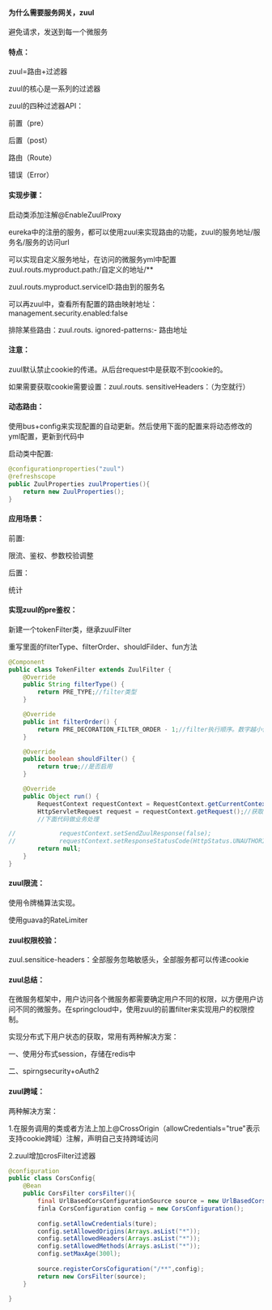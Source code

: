#### 为什么需要服务网关，zuul

避免请求，发送到每一个微服务

#### 特点：

zuul=路由+过滤器

zuul的核心是一系列的过滤器

zuul的四种过滤器API：

前置（pre）

后置（post）

路由（Route）

错误（Error）

#### 实现步骤：

启动类添加注解@EnableZuulProxy

eureka中的注册的服务，都可以使用zuul来实现路由的功能，zuul的服务地址/服务名/服务的访问url

可以实现自定义服务地址，在访问的微服务yml中配置zuul.routs.myproduct.path:/自定义的地址/**

zuul.routs.myproduct.serviceID:路由到的服务名

可以再zuul中，查看所有配置的路由映射地址：management.security.enabled:false

排除某些路由：zuul.routs. ignored-patterns:- 路由地址

#### 注意：

zuul默认禁止cookie的传递。从后台request中是获取不到cookie的。

如果需要获取cookie需要设置：zuul.routs. sensitiveHeaders：（为空就行）

#### 动态路由：

使用bus+config来实现配置的自动更新。然后使用下面的配置来将动态修改的yml配置，更新到代码中

启动类中配置:

````java
@configurationproperties("zuul")
@refreshscope
public ZuulProperties zuulProperties(){
    return new ZuulProperties();
}
````

#### 应用场景：

前置:

限流、鉴权、参数校验调整

后置：

统计

#### 实现zuul的pre鉴权：

新建一个tokenFilter类，继承zuulFilter

重写里面的filterType、filterOrder、shouldFilder、fun方法

```java
@Component
public class TokenFilter extends ZuulFilter {
    @Override
    public String filterType() {
        return PRE_TYPE;//filter类型
    }

    @Override
    public int filterOrder() {
        return PRE_DECORATION_FILTER_ORDER - 1;//filter执行顺序。数字越小代表执行越靠前
    }

    @Override
    public boolean shouldFilter() {
        return true;//是否启用
    }

    @Override
    public Object run() {
        RequestContext requestContext = RequestContext.getCurrentContext();
        HttpServletRequest request = requestContext.getRequest();//获取到request
		//下面代码做业务处理

//            requestContext.setSendZuulResponse(false);
//            requestContext.setResponseStatusCode(HttpStatus.UNAUTHORIZED.value());
        return null;
    }
}

```

#### zuul限流：

使用令牌桶算法实现。

使用guava的RateLimiter

#### zuul权限校验：

zuul.sensitice-headers：全部服务忽略敏感头，全部服务都可以传递cookie

#### zuul总结：

在微服务框架中，用户访问各个微服务都需要确定用户不同的权限，以方便用户访问不同的微服务。在springcloud中，使用zuul的前置filter来实现用户的权限控制。

实现分布式下用户状态的获取，常用有两种解决方案：

一、使用分布式session，存储在redis中

二、spirngsecurity+oAuth2

#### zuul跨域：

两种解决方案：

1.在服务调用的类或者方法上加上@CrossOrigin（allowCredentials="true"表示支持cookie跨域）注解，声明自己支持跨域访问

2.zuul增加crosFilter过滤器

```java
@configuration
public class CorsConfig{
    @Bean
    public CorsFilter corsFilter(){
        final UrlBasedCorsConfigurationSource source = new UrlBasedCorsConfigurationSource();
        finla CorsConfiguration config = new CorsConfiguration();
        
        config.setAllowCredentials(ture);
        config.setAllowedOrigins(Arrays.asList("*"));
        config.setAllowedHeaders(Arrays.asList("*"));
        config.setAllowedMethods(Arrays.asList("*"));
        config.setMaxAge(300l);
        
        source.registerCorsCofiguration("/**",config);
        return new CorsFilter(source);
    }
    
}
```

